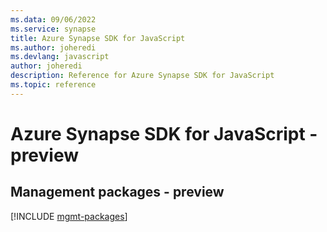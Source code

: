 ```yaml
---
ms.data: 09/06/2022
ms.service: synapse
title: Azure Synapse SDK for JavaScript
ms.author: joheredi
ms.devlang: javascript
author: joheredi
description: Reference for Azure Synapse SDK for JavaScript
ms.topic: reference
---
```

# Azure Synapse SDK for JavaScript - preview

## Management packages - preview
[!INCLUDE [mgmt-packages](synapse-mgmt-index.md)]